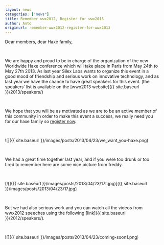 ```yaml
---
layout: news
categories: ["news"]
title: Remember wwx2012, Register for wwx2013
author: Anto
originurl: remember-wwx2012-register-for-wwx2013
---
```


Dear members, dear Haxe family,

<br />

We are happy and proud to be in charge of the organization of the new Worldwide Haxe conference
which will take place in Paris from May 24th to May 27th 2013. As last year Silex Labs wants
to organize this event in a good mood of friendship and serious work on innovative technology,
and as last year we have the chance to have great speakers for this event. (the speakers’ list
is available on the [wwx2013 website]({{ site.baseurl }}/2013/speakers/)

<br />

We hope that you will be as motivated as we are to be an active member of this community in
order to make this event a success, we really need you for our haxe family so [register now](http://wwx2013.eventbrite.fr/).

<br />

![]({{ site.baseurl }}/images/posts/2013/04/23/we_want_you-haxe.png)

<br />

We had a great time together last year, and if you were too drunk or too tired to remember here are some nice picture from freddy.

<br />

[![]({{ site.baseurl }}/images/posts/2013/04/23/17t.jpg)]({{ site.baseurl }}/images/posts/2013/04/23/17.jpg)

<br />

But we had also serious work and you can watch all the videos from wwx2012 speeches using the following [link]({{ site.baseurl }}/2012/speakers/).

<br />

![]({{ site.baseurl }}/images/posts/2013/04/23/coming-soon1.png)
